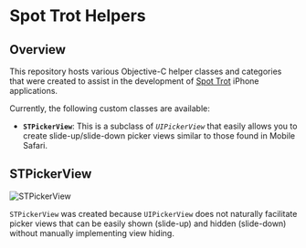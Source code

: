 Spot Trot Helpers
=================

Overview
--------

This repository hosts various Objective-C helper classes and categories that were created to assist in the development of [Spot Trot](http://www.spottrot.com/) iPhone applications.

Currently, the following custom classes are available:

-   **`STPickerView`**: This is a subclass of *`UIPickerView`* that easily allows you to create slide-up/slide-down picker views similar to those found in Mobile Safari.

STPickerView
------------

![STPickerView](http://farm3.static.flickr.com/2793/4194762407_28f9e5f9e1.jpg)

`STPickerView` was created because `UIPickerView` does not naturally facilitate picker views that can be easily shown (slide-up) and hidden (slide-down) without manually implementing view hiding.